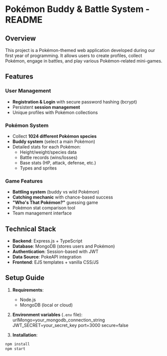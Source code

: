 # Pokémon Buddy & Battle System - README  

## Overview  
This project is a Pokémon-themed web application developed during our first year of programming. It allows users to create profiles, collect Pokémon, engage in battles, and play various Pokémon-related mini-games.  

## Features  

### User Management  
- **Registration & Login** with secure password hashing (bcrypt)  
- Persistent **session management**  
- Unique profiles with Pokémon collections  

### Pokémon System  
- Collect **1024 different Pokémon species**  
- **Buddy system** (select a main Pokémon)  
- Detailed stats for each Pokémon:  
  - Height/weight/species data  
  - Battle records (wins/losses)  
  - Base stats (HP, attack, defense, etc.)  
  - Types and sprites  

### Game Features  
- **Battling system** (buddy vs wild Pokémon)  
- **Catching mechanic** with chance-based success  
- **"Who's That Pokémon?"** guessing game  
- Pokémon stat comparison tool  
- Team management interface  

## Technical Stack  
- **Backend**: Express.js + TypeScript  
- **Database**: MongoDB (stores users and Pokémon)  
- **Authentication**: Session-based with JWT  
- **Data Source**: PokeAPI integration  
- **Frontend**: EJS templates + vanilla CSS/JS  

## Setup Guide  

1. **Requirements**:  
   - Node.js  
   - MongoDB (local or cloud)  

2. **Environment variables** (`.env` file):  
  urlMongo=your_mongodb_connection_string
  JWT_SECRET=your_secret_key
  port=3000
  secure=false

3. **Installation**:  
```bash
npm install
npm start
